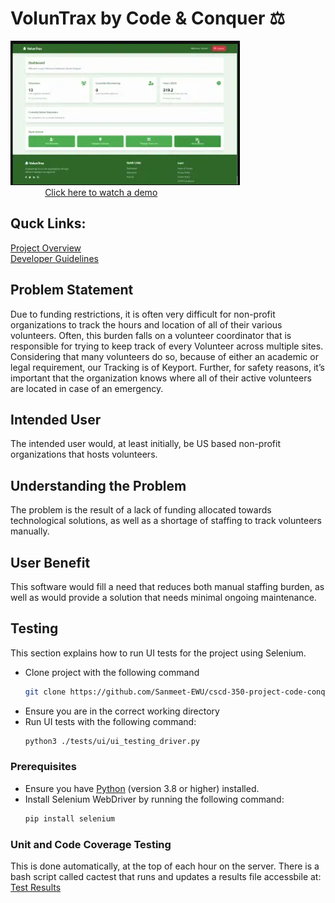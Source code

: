 # VolunTrax by Code & Conquer ⚖️
[![Demo Video](https://raw.githubusercontent.com/Sanmeet-EWU/cscd-350-project-code-conquer/refs/heads/main/Doc/v_demo_thumb.png)](https://youtu.be/VdgTkMpCSSs?si=SqvYzlEZajvCIPWZ)
<br>&nbsp;&nbsp;&nbsp;&nbsp;&nbsp;&nbsp;&nbsp;&nbsp;&nbsp;&nbsp;&nbsp;&nbsp;&nbsp;
[Click here to watch a demo](https://youtu.be/VdgTkMpCSSs?si=SqvYzlEZajvCIPWZ)

## Quck Links:
[Project Overview](https://github.com/Sanmeet-EWU/cscd-350-project-code-conquer/blob/main/Doc/Running%20Document.md)<br>
[Developer Guidelines](https://github.com/Sanmeet-EWU/cscd-350-project-code-conquer/blob/main/Doc/Developer%20Documentation.md)


## Problem Statement
   
Due to funding restrictions, it is often very difficult for non-profit organizations to track the hours and location of all of their various volunteers. Often, this burden falls on a volunteer coordinator that is responsible for trying to keep track of every Volunteer across multiple sites. Considering that many volunteers do so, because of either an academic or legal requirement, our Tracking is of Keyport. Further, for safety reasons, it’s important that the organization knows where all of their active volunteers are located in case of an emergency.

## Intended User
The intended user would, at least initially, be US based non-profit organizations that hosts volunteers.

## Understanding the Problem
The problem is the result of a lack of funding allocated towards technological solutions, as well as a shortage of staffing to track volunteers manually.

## User Benefit
This software would fill a need that reduces both manual staffing burden, as well as would provide a solution that needs minimal ongoing maintenance. 

## Testing

This section explains how to run UI tests for the project using Selenium.
- Clone project with the following command
  ```bash
  git clone https://github.com/Sanmeet-EWU/cscd-350-project-code-conquer.git
- Ensure you are in the correct working directory
- Run UI tests with the following command:
  ```bash
  python3 ./tests/ui/ui_testing_driver.py
### Prerequisites
- Ensure you have [Python](https://www.python.org/downloads/) (version 3.8 or higher) installed.
- Install Selenium WebDriver by running the following command:
  ```bash
  pip install selenium

### Unit and Code Coverage Testing
This is done automatically, at the top of each hour on the server.  There is a bash script called cactest that runs and updates a results file accessbile at:
[Test Results](https://voluntrax.com/ct/volunteer_functions.php.html)
